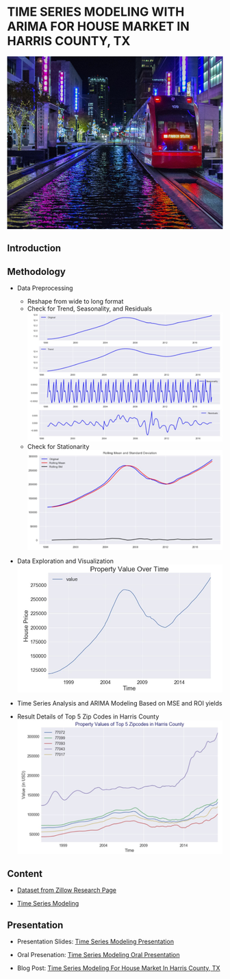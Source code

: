 # TIME SERIES MODELING WITH ARIMA FOR HOUSE MARKET IN HARRIS COUNTY, TX

![](images/houston.jpg)

## Introduction


## Methodology
- Data Preprocessing
  * Reshape from wide to long format
  * Check for Trend, Seasonality, and Residuals
  ![](images/trend_seasonal_noise.jpg)
  * Check for Stationarity
  ![](images/stationarity.jpg)

- Data Exploration and Visualization
![](images/harris_value_over_time.jpg)

- Time Series Analysis and ARIMA Modeling
  Based on MSE and ROI yields

- Result Details of Top 5 Zip Codes in Harris County
![](images/top_5_value_over_time.jpg)


## Content
- <a href="https://github.com/linhmai19/housing_time_series_modeling/blob/master/zillow_data.csv">Dataset from Zillow Research Page</a> 

- <a href="https://github.com/linhmai19/housing_time_series_modeling/blob/master/time_series_modeling.ipynb">Time Series Modeling</a>

## Presentation
- Presentation Slides: <a href="">Time Series Modeling Presentation</a>

- Oral Presenation: <a href="">Time Series Modeling Oral Presentation</a>

- Blog Post: <a href="">Time Series Modeling For House Market In Harris County, TX</a>




